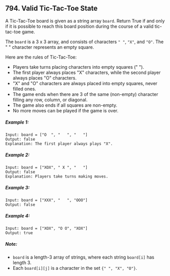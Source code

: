## 794. Valid Tic-Tac-Toe State

A Tic-Tac-Toe board is given as a string array ```board```. Return True if and only if it is possible to reach this board position during the course of a valid tic-tac-toe game.

The ```board``` is a 3 x 3 array, and consists of characters ```" "```, ```"X"```, and ```"O"```. The " " character represents an empty square.

Here are the rules of Tic-Tac-Toe:

* Players take turns placing characters into empty squares (" ").
* The first player always places "X" characters, while the second player always places "O" characters.
* "X" and "O" characters are always placed into empty squares, never filled ones.
* The game ends when there are 3 of the same (non-empty) character filling any row, column, or diagonal.
* The game also ends if all squares are non-empty.
* No more moves can be played if the game is over.

##### Example 1:
```
Input: board = ["O  ", "   ", "   "]
Output: false
Explanation: The first player always plays "X".
```
##### Example 2:
```
Input: board = ["XOX", " X ", "   "]
Output: false
Explanation: Players take turns making moves.
```
##### Example 3:
```
Input: board = ["XXX", "   ", "OOO"]
Output: false
```
##### Example 4:
```
Input: board = ["XOX", "O O", "XOX"]
Output: true
```

##### Note:

* ```board``` is a length-3 array of strings, where each string ```board[i]``` has length 3.
* Each ```board[i][j]``` is a character in the set ```{" ", "X", "O"}```.